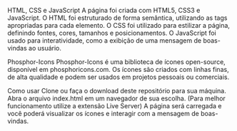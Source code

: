HTML, CSS e JavaScript
A página foi criada com HTML5, CSS3 e JavaScript. O HTML foi estruturado de forma semântica, utilizando as tags apropriadas para cada elemento. O CSS foi utilizado para estilizar a página, definindo fontes, cores, tamanhos e posicionamentos. O JavaScript foi usado para interatividade, como a exibição de uma mensagem de boas-vindas ao usuário.

Phosphor-Icons
Phosphor-Icons é uma biblioteca de ícones open-source, disponível em phosphoricons.com. Os ícones são criados com linhas finas, de alta qualidade e podem ser usados em projetos pessoais ou comerciais.

Como usar
Clone ou faça o download deste repositório para sua máquina.
Abra o arquivo index.html em um navegador de sua escolha. (Para melhor funcionamento utilize a extensão Live Server)
A página será carregada e você poderá visualizar os ícones e interagir com a mensagem de boas-vindas.
